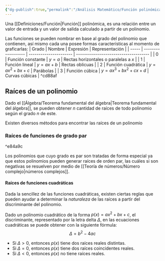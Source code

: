 ```yaml
---
{"dg-publish":true,"permalink":"/Análisis Matemático/Función polinómica/","dgPassFrontmatter":true}
---
```


Una [[Definiciones/Función\|Función]] polinómica, es una relación entre un valor de entrada y un valor de salida calculado a partir de un polinomio.

Las funciones se pueden nombrar en base al grado del polinomio que contienen, así mismo cada una posee formas características al momento de graficarlas:
| Grado | Nombre             | Expresión              | Representación                        |
| ----- | ------------------ | ---------------------- | ------------------------------------- |
| 0     | Función constante  | $y=a$                  | Rectas horizontales o paralelas a $x$ |
| 1     | Función lineal     | $y=ax+b$               | Rectas oblicuas                       |
| 2     | Función cuadrática | $y=ax^{2}+bx+c$        | Parábolas                             |
| 3     | Función cúbica     | $y=ax^{3}+bx^{2}+cx+d$ | Curvas cúbicas                                      | ^cd88af

## Raíces de un polinomio
Dado el [[Álgebra/Teorema fundamental del álgebra\|Teorema fundamental del álgebra]], se pueden obtener $n$ cantidad de raíces de todo polinomio según el grado $n$ de este.

Existen diversos métodos para encontrar las raíces de un polinomio
### Raíces de funciones de grado par

^e84a9c

Los polinomios que cuyo grado es par son tratadas de forma especial ya que estos polinomios pueden generar raíces de orden par, las cuáles si son negativas se resuelven por medio de [[Teoría de números/Número complejo\|números complejos]].
#### Raíces de funciones cuadráticas
Dada la sencillez de las funciones cuadráticas, existen ciertas reglas que pueden ayudar a determinar la *naturaleza* de las raíces a partir del discriminante del polinomio.

Dado un polinomio cuadrático de la forma $p(x)=ax^{2}+bx+c$, el discriminante, representado por la letra delta $\Delta$, en las ecuaciones cuadráticas se puede obtener con la siguiente fórmula: $$\Delta=b^{2}-4ac$$
- Si $\Delta>0$, entonces $p(x)$ tiene dos raíces reales distintas.
- Si $\Delta = 0$, entonces $p(x)$ tiene dos raíces coincidentes reales.
- Si $\Delta<0$, entonces $p(x)$ no tiene raíces reales.